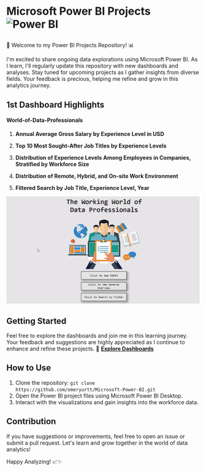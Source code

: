 # <p align="left">  Microsoft Power BI Projects <img src="https://profilinator.rishav.dev/skills-assets/powerbi.png" width="36" height="36" alt="Power BI" />  </p>

🚀 Welcome to my Power BI Projects Repository! 📊

I'm excited to share ongoing data explorations using Microsoft Power BI. As I learn, I'll regularly update this repository with new dashboards and analyses. Stay tuned for upcoming projects as I gather insights from diverse fields. Your feedback is precious, helping me refine and grow in this analytics journey.

## 1st Dashboard Highlights
#### World-of-Data-Professionals

1. **Annual Average Gross Salary by Experience Level in USD**

2. **Top 10 Most Sought-After Job Titles by Experience Levels**

3. **Distribution of Experience Levels Among Employees in Companies, Stratified by Workforce Size**

4. **Distribution of Remote, Hybrid, and On-site Work Environment**
   
5. **Filtered Search by Job Title, Experience Level, Year**

![](Projects/World-of-Data-Professionals/ezgif.com-video-to-gif-converter.gif)
## Getting Started

Feel free to explore the dashboards and join me in this learning journey. Your feedback and suggestions are highly appreciated as I continue to enhance and refine these projects.
🔗 **[Explore Dashboards](https://github.com/omeryurtt/Microsoft-Power-BI/blob/main/Projects/World-of-Data-Professionals/World-of-Data-Professionals.pdf)**


## How to Use

1. Clone the repository: `git clone https://github.com/omeryurtt/Microsoft-Power-BI.git`
2. Open the Power BI project files using Microsoft Power BI Desktop.
3. Interact with the visualizations and gain insights into the workforce data.

## Contribution

If you have suggestions or improvements, feel free to open an issue or submit a pull request. Let's learn and grow together in the world of data analytics!

Happy Analyzing! 📈✨
